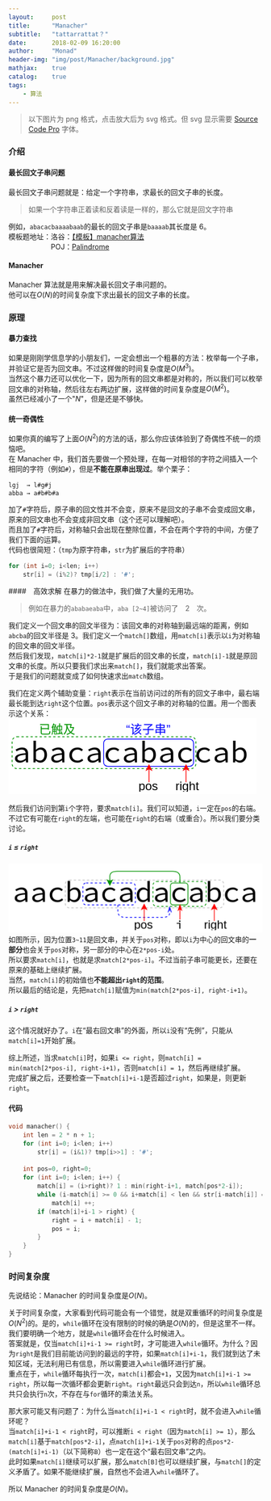 ```yaml
---
layout:     post
title:      "Manacher"
subtitle:   "tattarrattat？"
date:       2018-02-09 16:20:00
author:     "Monad"
header-img: "img/post/Manacher/background.jpg"
mathjax:    true
catalog:    true
tags:
    - 算法
---
```


> 以下图片为 png 格式，点击放大后为 svg 格式。但 svg 显示需要 [Source Code Pro](https://github.com/adobe-fonts/source-code-pro/archive/2.030R-ro/1.050R-it.zip) 字体。

### 介绍

#### 最长回文子串问题
最长回文子串问题就是：给定一个字符串，求最长的回文子串的长度。  
> 如果一个字符串正着读和反着读是一样的，那么它就是回文字符串

例如，`abacacbaaaabaab`的最长的回文子串是`baaaab`其长度是 6。  
模板题地址：洛谷：[【模板】manacher算法](https://www.luogu.org/problemnew/show/P3805)  
　　　　　　POJ：[Palindrome](http://poj.org/problem?id=3974)

#### Manacher
Manacher 算法就是用来解决最长回文子串问题的。  
他可以在$O(N)$的时间复杂度下求出最长的回文子串的长度。


### 原理

#### 暴力查找
如果是刚刚学信息学的小朋友们，一定会想出一个粗暴的方法：枚举每一个子串，并验证它是否为回文串。不过这样做的时间复杂度是$O(M^3)$。  
当然这个暴力还可以优化一下，因为所有的回文串都是对称的，所以我们可以枚举回文串的对称轴，然后往左右两边扩展，这样做的时间复杂度是$O(M^2)$。  
虽然已经减小了一个"$N$"，但是还是不够快。

#### 统一奇偶性
如果你真的编写了上面$O(N^2)$的方法的话，那么你应该体验到了奇偶性不统一的烦恼吧。  
在 Manacher 中，我们首先要做一个预处理，在每一对相邻的字符之间插入一个相同的字符（例如`#`），但是**不能在原串出现过**。举个栗子：  
```
lgj  → l#g#j
abba → a#b#b#a
```
加了`#`字符后，原子串的回文性并不会变，原来不是回文的子串不会变成回文串，原来的回文串也不会变成非回文串（这个还可以理解吧）。  
而且加了`#`字符后，对称轴只会出现在整除位置，不会在两个字符的中间，方便了我们下面的运算。  
代码也很简短：（`tmp`为原字符串，`str`为扩展后的字符串）  
``` c++
for (int i=0; i<len; i++)
    str[i] = (i%2)? tmp[i/2] : '#';
```

####　高效求解
在暴力的做法中，我们做了大量的无用功。
> 例如在暴力的`ababaeaba`中，`aba [2~4]`被访问了　2　次。

我们定义一个回文串的回文半径为：该回文串的对称轴到最远端的距离，例如`abcba`的回文半径是 3。我们定义一个`match[]`数组，用`match[i]`表示以`i`为对称轴的回文串的回文半径。  
然后我们发现，`match[i]*2-1`就是扩展后的回文串的长度，`match[i]-1`就是原回文串的长度。所以只要我们求出来`match[]`，我们就能求出答案。  
于是我们的问题就变成了如何快速求出`match`数组。  

我们在定义两个辅助变量：`right`表示在当前访问过的所有的回文子串中，最右端最长能到达`right`这个位置。`pos`表示这个回文子串的对称轴的位置。用一个图表示这个关系：
[![right与pos](/img/post/Manacher/right_pos.png)](/img/post/Manacher/right_pos.svg)

然后我们访问到第`i`个字符，要求`match[i]`。我们可以知道，`i`一定在`pos`的右端。不过它有可能在`right`的左端，也可能在`right`的右端（或重合）。所以我们要分类讨论。

##### `i` ≤ `right`
[![i ≤ right](/img/post/Manacher/i_less_right.png)](/img/post/Manacher/i_less_right.svg)
如图所示，因为位置`3~11`是回文串，并关于`pos`对称，即以`i`为中心的回文串的**一部分**也会关于`pos`对称，另一部分的中心在`2*pos-i`处。  
所以要求`match[i]`，也就是求`match[2*pos-i]`。不过当前子串可能更长，还要在原来的基础上继续扩展。  
当然，`match[i]`的初始值也**不能超出`right`的范围**。  
所以最后的结论是，先把`match[i]`赋值为`min(match[2*pos-i], right-i+1)`。

##### `i` > `right`
这个情况就好办了。`i`在“最右回文串”的外面，所以`i`没有“先例”，只能从`match[i]=1`开始扩展。  
  
综上所述，当求`match[i]`时，如果`i <= right`，则`match[i] = min(match[2*pos-i], right-i+1)`，否则`match[i] = 1`，然后再继续扩展。  
完成扩展之后，还要检查一下`match[i]+i-1`是否超过`right`，如果是，则更新`right`。

#### 代码
``` c++
void manacher() {
    int len = 2 * n + 1;
    for (int i=0; i<len; i++)
        str[i] = (i&1)? tmp[i>>1] : '#';

    int pos=0, right=0;
    for (int i=0; i<len; i++) {
        match[i] = (i>right)? 1 : min(right-i+1, match[pos*2-i]);
        while (i-match[i] >= 0 && i+match[i] < len && str[i-match[i]] == str[i+match[i]])
            match[i] ++;
        if (match[i]+i-1 > right) {
            right = i + match[i] - 1;
            pos = i;
        }
    }
}
```

### 时间复杂度
先说结论：Manacher 的时间复杂度是$O(N)$。  
  
关于时间复杂度，大家看到代码可能会有一个错觉，就是双重循环的时间复杂度是$O(N^2)$的。是的，`while`循环在没有限制的时候的确是$O(N)$的，但是这里不一样。我们要明确一个地方，就是`while`循环会在什么时候进入。  
答案就是，仅当`match[i]+i-1 >= right`时，才可能进入`while`循环。为什么？因为`right`是我们目前能访问到的最远的字符，如果`match[i]+i-1`，我们就到达了未知区域，无法利用已有信息，所以需要进入`while`循环进行扩展。  
重点在于，`while`循环每执行一次，`match[i]`都会`+1`，又因为`match[i]+i-1 >= right`，所以每一次循环都会更新`right`。`right`最远只会到达`n`，所以`while`循环总共只会执行`n`次，不存在与`for`循环的乘法关系。  
  
那大家可能又有问题了：为什么当`match[i]+i-1 < right`时，就不会进入`while`循环呢？  
当`match[i]+i-1 < right`时，可以推断`i < right`（因为`match[i] >= 1`），那么`match[i]`基于`match[pos*2-i]`，点`match[i]+i-1`关于`pos`对称的点`pos*2-(match[i]+i-1)`（以下简称`B`）也一定在这个“最右回文串”之内。  
此时如果`match[i]`继续可以扩展，那么`match[B]`也可以继续扩展，与`match[]`的定义矛盾了。如果不能继续扩展，自然也不会进入`while`循环了。  
  
所以 Manacher 的时间复杂度是$O(N)$。
